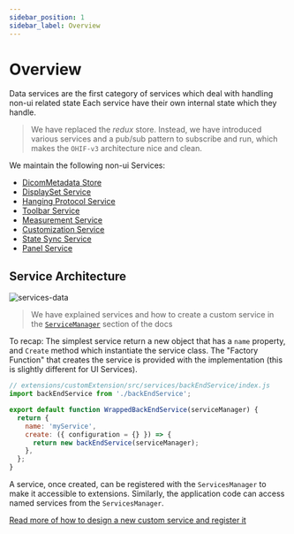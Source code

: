 ```yaml
---
sidebar_position: 1
sidebar_label: Overview
---
```


# Overview

Data services are the first category of services which deal with handling non-ui
related state Each service have their own internal state which they handle.

> We have replaced the _redux_ store. Instead, we have introduced various
> services and a pub/sub pattern to subscribe and run, which makes the `OHIF-v3`
> architecture nice and clean.

We maintain the following non-ui Services:

- [DicomMetadata Store](./../data/DicomMetadataStore.md)
- [DisplaySet Service](./../data/DisplaySetService.md)
- [Hanging Protocol Service](../data/HangingProtocolService.md)
- [Toolbar Service](../data/ToolBarService.md)
- [Measurement Service](../data/MeasurementService.md)
- [Customization Service](../data/customization-service.md)
- [State Sync Service](../data/StateSyncService.md)
- [Panel Service](../data/PanelService.md)

## Service Architecture

![services-data](../../../assets/img/services-data.png)

> We have explained services and how to create a custom service in the
> [`ServiceManager`](../../managers/service.md) section of the docs

To recap: The simplest service return a new object that has a `name` property,
and `Create` method which instantiate the service class. The "Factory Function"
that creates the service is provided with the implementation (this is slightly
different for UI Services).

```js
// extensions/customExtension/src/services/backEndService/index.js
import backEndService from './backEndService';

export default function WrappedBackEndService(serviceManager) {
  return {
    name: 'myService',
    create: ({ configuration = {} }) => {
      return new backEndService(serviceManager);
    },
  };
}
```

A service, once created, can be registered with the `ServicesManager` to make it
accessible to extensions. Similarly, the application code can access named
services from the `ServicesManager`.

[Read more of how to design a new custom service and register it](../../managers/service.md)
